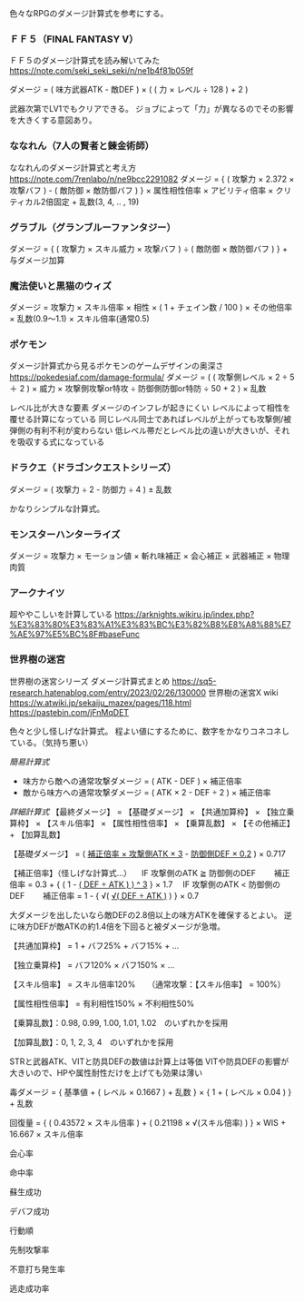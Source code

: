 色々なRPGのダメージ計算式を参考にする。

### ＦＦ５（FINAL FANTASY Ⅴ）
ＦＦ５のダメージ計算式を読み解いてみた
https://note.com/seki_seki_seki/n/ne1b4f81b059f

ダメージ = ( 味方武器ATK - 敵DEF ) × ( ( 力 × レベル ÷ 128 ) + 2 )

武器次第でLV1でもクリアできる。
ジョブによって「力」が異なるのでその影響を大きくする意図あり。

### ななれん（7人の賢者と錬金術師）
ななれんのダメージ計算式と考え方
https://note.com/7renlabo/n/ne9bcc2291082
ダメージ = { ( 攻撃力 × 2.372 × 攻撃バフ ) - ( 敵防御 × 敵防御バフ ) } × 属性相性倍率 × アビリティ倍率 × クリティカル2倍固定 + 乱数(3, 4, .. , 19)

### グラブル（グランブルーファンタジー）
ダメージ = { ( 攻撃力 × スキル威力 × 攻撃バフ ) ÷ ( 敵防御 × 敵防御バフ ) } + 与ダメージ加算

### 魔法使いと黒猫のウィズ
ダメージ = 攻撃力 × スキル倍率 × 相性 × ( 1 + チェイン数 / 100 ) × その他倍率 × 乱数(0.9～1.1) × スキル倍率(通常0.5)

### ポケモン
ダメージ計算式から見るポケモンのゲームデザインの奥深さ
https://pokedesiaf.com/damage-formula/
ダメージ = ( ( 攻撃側レベル × 2 ÷ 5 ＋ 2 ) × 威力 × 攻撃側攻撃or特攻 ÷ 防御側防御or特防 ÷ 50 + 2 ) × 乱数

レベル比が大きな要素
ダメージのインフレが起きにくい
レベルによって相性を覆せる計算になっている
同じレベル同士であればレベルが上がっても攻撃側/被弾側の有利不利が変わらない
低レベル帯だとレベル比の違いが大きいが、それを吸収する式になっている

### ドラクエ（ドラゴンクエストシリーズ）
ダメージ = ( 攻撃力 ÷ 2  - 防御力 ÷ 4 ) ± 乱数

かなりシンプルな計算式。

### モンスターハンターライズ
ダメージ = 攻撃力 × モーション値 × 斬れ味補正 × 会心補正 × 武器補正 × 物理肉質

### アークナイツ
超ややこしいを計算している
https://arknights.wikiru.jp/index.php?%E3%83%80%E3%83%A1%E3%83%BC%E3%82%B8%E8%A8%88%E7%AE%97%E5%BC%8F#baseFunc

### 世界樹の迷宮
世界樹の迷宮シリーズ ダメージ計算式まとめ
https://sq5-research.hatenablog.com/entry/2023/02/26/130000
世界樹の迷宮X wiki
https://w.atwiki.jp/sekaiju_mazex/pages/118.html
https://pastebin.com/jFnMqDET

色々と少し怪しげな計算式。
程よい値にするために、数字をかなりコネコネしている。（気持ち悪い）

*簡易計算式*
- 味方から敵への通常攻撃ダメージ = ( ATK - DEF ) × 補正倍率
- 敵から味方への通常攻撃ダメージ = ( ATK × 2 - DEF ÷ 2 ) × 補正倍率

*詳細計算式*
【最終ダメージ】 = 【基礎ダメージ】 × 【共通加算枠】 × 【独立乗算枠】 × 【スキル倍率】 × 【属性相性倍率】 × 【乗算乱数】 × 【その他補正】 + 【加算乱数】

【基礎ダメージ】 = ( <u>補正倍率 × 攻撃側ATK × 3</u> - <u>防御側DEF × 0.2</u> ) × 0.717

【補正倍率】（怪しげな計算式…）
　IF 攻撃側のATK ≧ 防御側のDEF
　　補正倍率 = 0.3 + { ( 1 - <u>( DEF ÷ ATK ) ) ^ 3</u> } × 1.7
　IF 攻撃側のATK < 防御側のDEF
　　補正倍率 = 1 - { √( <u>√( DEF ÷ ATK )</u> ) } × 0.7

大ダメージを出したいなら敵DEFの2.8倍以上の味方ATKを確保するとよい。
逆に味方DEFが敵ATKの約1.4倍を下回ると被ダメージが急増。

【共通加算枠】 = 1 + バフ25% + バフ15% + …

【独立乗算枠】 = バフ120% × バフ150% × …

【スキル倍率】 = スキル倍率120%　　（通常攻撃：【スキル倍率】 = 100%）

【属性相性倍率】 = 有利相性150% × 不利相性50%

【乗算乱数】：0.98, 0.99, 1.00, 1.01, 1.02　のいずれかを採用

【加算乱数】：0, 1, 2, 3, 4　のいずれかを採用

STRと武器ATK、VITと防具DEFの数値は計算上は等価
VITや防具DEFの影響が大きいので、HPや属性耐性だけを上げても効果は薄い

毒ダメージ = { 基準値 + ( レベル × 0.1667 ) + 乱数 } × { 1 + ( レベル × 0.04 ) } + 乱数

回復量 = { ( 0.43572 × スキル倍率 ) + ( 0.21198 × √(スキル倍率) ) } × WIS + 16.667 × スキル倍率

会心率

命中率

蘇生成功

デバフ成功

行動順

先制攻撃率

不意打ち発生率

逃走成功率





